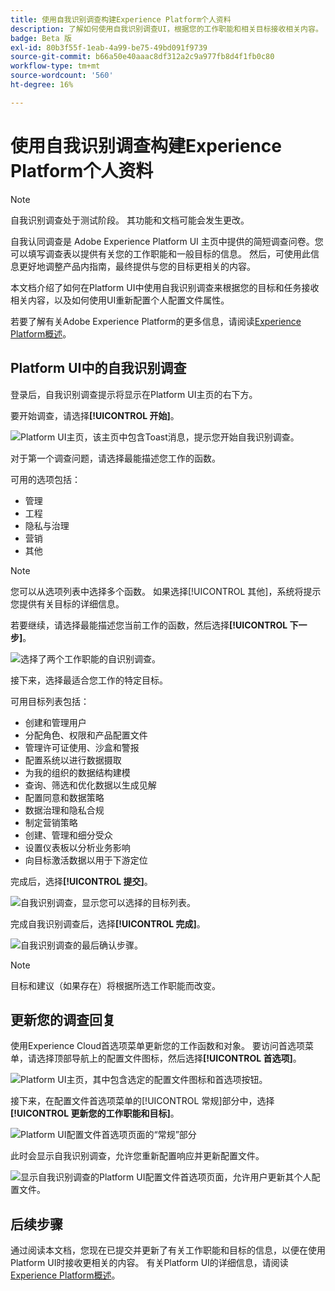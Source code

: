 ```yaml
---
title: 使用自我识别调查构建Experience Platform个人资料
description: 了解如何使用自我识别调查UI，根据您的工作职能和相关目标接收相关内容。
badge: Beta 版
exl-id: 80b3f55f-1eab-4a99-be75-49bd091f9739
source-git-commit: b66a50e40aaac8df312a2c9a977fb8d4f1fb0c80
workflow-type: tm+mt
source-wordcount: '560'
ht-degree: 16%

---
```


# 使用自我识别调查构建Experience Platform个人资料

>[!NOTE]
>
>自我识别调查处于测试阶段。 其功能和文档可能会发生更改。

自我认同调查是 Adobe Experience Platform UI 主页中提供的简短调查问卷。您可以填写调查表以提供有关您的工作职能和一般目标的信息。 然后，可使用此信息更好地调整产品内指南，最终提供与您的目标更相关的内容。

本文档介绍了如何在Platform UI中使用自我识别调查来根据您的目标和任务接收相关内容，以及如何使用UI重新配置个人配置文件属性。

若要了解有关Adobe Experience Platform的更多信息，请阅读[Experience Platform概述](home.md)。

## Platform UI中的自我识别调查

登录后，自我识别调查提示将显示在Platform UI主页的右下方。

要开始调查，请选择&#x200B;**[!UICONTROL 开始]**。

![Platform UI主页，该主页中包含Toast消息，提示您开始自我识别调查。](./images/survey/survey-prompt.png)

对于第一个调查问题，请选择最能描述您工作的函数。

可用的选项包括：

* 管理
* 工程
* 隐私与治理
* 营销
* 其他

>[!NOTE]
>
>您可以从选项列表中选择多个函数。 如果选择[!UICONTROL 其他]，系统将提示您提供有关目标的详细信息。

若要继续，请选择最能描述您当前工作的函数，然后选择&#x200B;**[!UICONTROL 下一步]**。

![选择了两个工作职能的自识别调查。](./images/survey/select-functions.png)

接下来，选择最适合您工作的特定目标。

可用目标列表包括：

* 创建和管理用户
* 分配角色、权限和产品配置文件
* 管理许可证使用、沙盒和警报
* 配置系统以进行数据摄取
* 为我的组织的数据结构建模
* 查询、筛选和优化数据以生成见解
* 配置同意和数据策略
* 数据治理和隐私合规
* 制定营销策略
* 创建、管理和细分受众
* 设置仪表板以分析业务影响
* 向目标激活数据以用于下游定位

完成后，选择&#x200B;**[!UICONTROL 提交]**。

![自我识别调查，显示您可以选择的目标列表。](./images/survey/select-objectives.png)

完成自我识别调查后，选择&#x200B;**[!UICONTROL 完成]**。

![自我识别调查的最后确认步骤。](./images/survey/survey-complete.png)

>[!NOTE]
>
>目标和建议（如果存在）将根据所选工作职能而改变。

## 更新您的调查回复

使用Experience Cloud首选项菜单更新您的工作函数和对象。 要访问首选项菜单，请选择顶部导航上的配置文件图标，然后选择&#x200B;**[!UICONTROL 首选项]**。

![Platform UI主页，其中包含选定的配置文件图标和首选项按钮。](./images/survey/preferences.png)

接下来，在配置文件首选项菜单的[!UICONTROL 常规]部分中，选择&#x200B;**[!UICONTROL 更新您的工作职能和目标]**。

![Platform UI配置文件首选项页面的“常规”部分](./images/survey/update.png)

此时会显示自我识别调查，允许您重新配置响应并更新配置文件。

![显示自我识别调查的Platform UI配置文件首选项页面，允许用户更新其个人配置文件。](./images/survey/new-survey.png)

## 后续步骤

通过阅读本文档，您现在已提交并更新了有关工作职能和目标的信息，以便在使用Platform UI时接收更相关的内容。 有关Platform UI的详细信息，请阅读[Experience Platform概述](home.md)。
